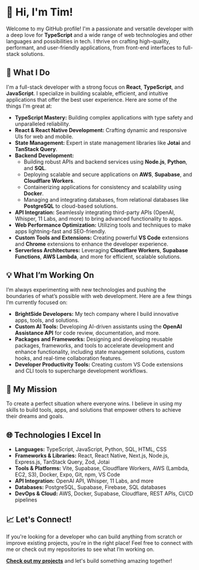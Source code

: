 # 👋 Hi, I'm Tim!

Welcome to my GitHub profile! I'm a passionate and versatile developer with a deep love for **TypeScript** and a wide range of web technologies and other languages and possibilities in tech. I thrive on crafting high-quality, performant, and user-friendly applications, from front-end interfaces to full-stack solutions.

## 🚀 What I Do

I'm a full-stack developer with a strong focus on **React**, **TypeScript**, and **JavaScript**. I specialize in building scalable, efficient, and intuitive applications that offer the best user experience. Here are some of the things I'm great at:

- **TypeScript Mastery:** Building complex applications with type safety and unparalleled reliability.
- **React & React Native Development:** Crafting dynamic and responsive UIs for web and mobile.
- **State Management:** Expert in state management libraries like **Jotai** and **TanStack Query**.
- **Backend Development:**
  - Building robust APIs and backend services using **Node.js**, **Python**, and **SQL**.
  - Deploying scalable and secure applications on **AWS**, **Supabase**, and **Cloudflare Workers**.
  - Containerizing applications for consistency and scalability using **Docker**.
  - Managing and integrating databases, from relational databases like **PostgreSQL** to cloud-based solutions.
- **API Integration:** Seamlessly integrating third-party APIs (OpenAI, Whisper, 11 Labs, and more) to bring advanced functionality to apps.
- **Web Performance Optimization:** Utilizing tools and techniques to make apps lightning-fast and SEO-friendly.
- **Custom Tools and Extensions:** Creating powerful **VS Code** extensions and **Chrome** extensions to enhance the developer experience.
- **Serverless Architectures:** Leveraging **Cloudflare Workers**, **Supabase Functions**, **AWS Lambda**, and more for efficient, scalable solutions.

## 💡 What I’m Working On

I’m always experimenting with new technologies and pushing the boundaries of what’s possible with web development. Here are a few things I’m currently focused on:

- **BrightSide Developers:** My tech company where I build innovative apps, tools, and solutions.
- **Custom AI Tools:** Developing AI-driven assistants using the **OpenAI Assistance API** for code review, documentation, and more.
- **Packages and Frameworks:** Designing and developing reusable packages, frameworks, and tools to accelerate development and enhance functionality, including state management solutions, custom hooks, and real-time collaboration features.
- **Developer Productivity Tools:** Creating custom VS Code extensions and CLI tools to supercharge development workflows.

## 🎯 My Mission

To create a perfect situation where everyone wins. I believe in using my skills to build tools, apps, and solutions that empower others to achieve their dreams and goals.

## 🌐 Technologies I Excel In

- **Languages:** TypeScript, JavaScript, Python, SQL, HTML, CSS
- **Frameworks & Libraries:** React, React Native, Next.js, Node.js, Express.js, TanStack Query, Zod, Jotai
- **Tools & Platforms:** Vite, Supabase, Cloudflare Workers, AWS (Lambda, EC2, S3), Docker, Expo, Git, npm, VS Code
- **API Integration:** OpenAI API, Whisper, 11 Labs, and more
- **Databases:** PostgreSQL, Supabase, Firebase, SQL databases
- **DevOps & Cloud:** AWS, Docker, Supabase, Cloudflare, REST APIs, CI/CD pipelines

## 📈 Let's Connect!

If you're looking for a developer who can build anything from scratch or improve existing projects, you're in the right place! Feel free to connect with me or check out my repositories to see what I’m working on.

**[Check out my projects](https://github.com/brightsidedeveloper)** and let's build something amazing together!

<!--
**brightsidedeveloper/brightsidedeveloper** is a ✨ _special_ ✨ repository because its `README.md` (this file) appears on your GitHub profile.

Here are some ideas to get you started:

- 🔭 I’m currently working on ...
- 🌱 I’m currently learning ...
- 👯 I’m looking to collaborate on ...
- 🤔 I’m looking for help with ...
- 💬 Ask me about ...
- 📫 How to reach me: ...
- 😄 Pronouns: ...
- ⚡ Fun fact: ...
-->

